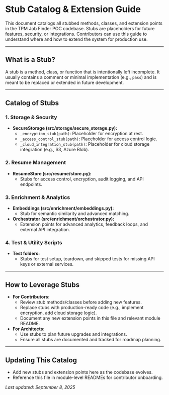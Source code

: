 # Stub Catalog & Extension Guide

This document catalogs all stubbed methods, classes, and extension points in the TPM Job Finder POC codebase. Stubs are placeholders for future features, security, or integrations. Contributors can use this guide to understand where and how to extend the system for production use.

---

## What is a Stub?
A stub is a method, class, or function that is intentionally left incomplete. It usually contains a comment or minimal implementation (e.g., `pass`) and is meant to be replaced or extended in future development.

---

## Catalog of Stubs

### 1. Storage & Security
- **SecureStorage (src/storage/secure_storage.py):**
  - `_encryption_stub(path)`: Placeholder for encryption at rest.
  - `_access_control_stub(path)`: Placeholder for access control logic.
  - `_cloud_integration_stub(path)`: Placeholder for cloud storage integration (e.g., S3, Azure Blob).

### 2. Resume Management
- **ResumeStore (src/resume/store.py):**
  - Stubs for access control, encryption, audit logging, and API endpoints.

### 3. Enrichment & Analytics
- **Embeddings (src/enrichment/embeddings.py):**
  - Stub for semantic similarity and advanced matching.
- **Orchestrator (src/enrichment/orchestrator.py):**
  - Extension points for advanced analytics, feedback loops, and external API integration.

### 4. Test & Utility Scripts
- **Test folders:**
  - Stubs for test setup, teardown, and skipped tests for missing API keys or external services.

---

## How to Leverage Stubs
- **For Contributors:**
  - Review stub methods/classes before adding new features.
  - Replace stubs with production-ready code (e.g., implement encryption, add cloud storage logic).
  - Document any new extension points in this file and relevant module README.
- **For Architects:**
  - Use stubs to plan future upgrades and integrations.
  - Ensure all stubs are documented and tracked for roadmap planning.

---

## Updating This Catalog
- Add new stubs and extension points here as the codebase evolves.
- Reference this file in module-level READMEs for contributor onboarding.

_Last updated: September 8, 2025_
